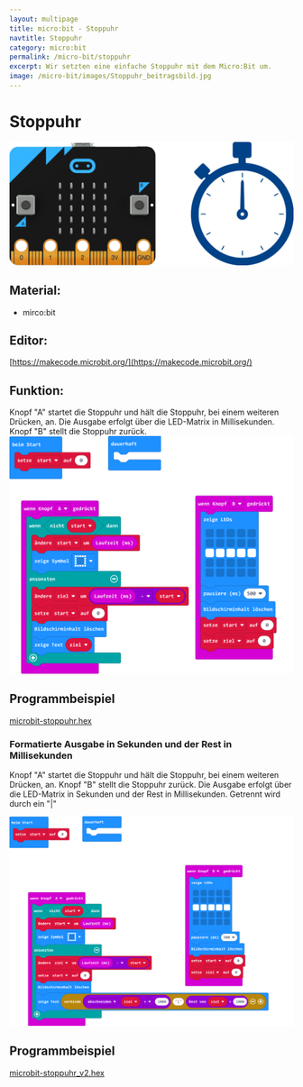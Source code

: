 ```yaml
---
layout: multipage
title: micro:bit - Stoppuhr
navtitle: Stoppuhr
category: micro:bit
permalink: /micro-bit/stoppuhr
excerpt: Wir setzten eine einfache Stoppuhr mit dem Micro:Bit um.
image: /micro-bit/images/Stoppuhr_beitragsbild.jpg
---
```


# Stoppuhr

![](images/Stoppuhr_beitragsbild.jpg)

## Material:

+ mirco:bit

## Editor:

[https://makecode.microbit.org/](https://makecode.microbit.org/)

## Funktion:
<!--Anleitung -->
Knopf "A" startet die Stoppuhr und hält die Stoppuhr, bei einem weiteren Drücken, an.
Die Ausgabe erfolgt über die LED-Matrix in Millisekunden.
Knopf "B" stellt die Stoppuhr zurück.
![](images/micro-bit-screenshot_stoppuhr.png)

## Programmbeispiel
[microbit-stoppuhr.hex](appendix/microbit-stoppuhr.hex)


### Formatierte Ausgabe in Sekunden und der Rest in Millisekunden

Knopf "A" startet die Stoppuhr und hält die Stoppuhr, bei einem weiteren Drücken, an. Knopf "B" stellt die Stoppuhr zurück. Die Ausgabe erfolgt über die LED-Matrix in Sekunden
und der Rest in Millisekunden. Getrennt wird durch ein "|"

![](images/micro-bit-screenshot_stoppuhr_v2.png)

## Programmbeispiel
[microbit-stoppuhr_v2.hex](appendix/microbit-stoppuhr_v2.hex)
